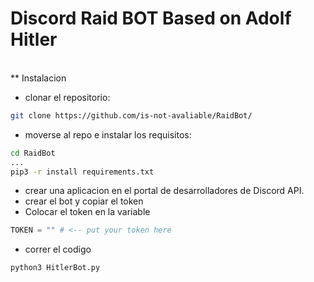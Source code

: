 # Discord Raid BOT Based on Adolf Hitler
<br/>
** Instalacion

- clonar el repositorio:
```bash
git clone https://github.com/is-not-avaliable/RaidBot/
```

- moverse al repo e instalar los requisitos:
```bash
cd RaidBot
...
pip3 -r install requirements.txt
```

- crear una aplicacion en el portal de desarrolladores de Discord API.
- crear el bot y copiar el token
- Colocar el token en la variable
```py
TOKEN = "" # <-- put your token here
```
- correr el codigo
```bash
python3 HitlerBot.py
```

